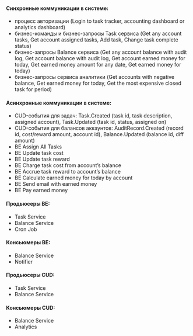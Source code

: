 #### Синхронные коммуникации в системе:
- процесс авторизации (Login to task tracker, accounting dashboard or analytics dashboard)
- бизнес-команды и бизнес-запросы Task сервиса (Get any account tasks, Get account assigned tasks, Add task, Change task complete status)
- бизнес-запросы Balance сервиса (Get any account balance with audit log, Get account balance with audit log, Get account earned money for today, Get earned money amount for any date, Get earned money for today)
- бизнес-запросы сервиса аналитики (Get accounts with negative balance, Get earned money for today, Get the most expensive closed task for period)

#### Асинхронные коммуникации в системе:
- CUD-события для задач: Task.Created (task id, task description, assigned account), Task.Updated (task id, status, assigned on)
- CUD-события для балансов аккаунтов: AuditRecord.Created (record id, cost/reward amount, account id), Balance.Updated (balance id, diff amount)
- BE Assign All Tasks
- BE Update task cost
- BE Update task reward
- BE Charge task cost from account’s balance
- BE Accrue task reward to account’s balance
- BE Calculate earned money for today by account
- BE Send email with earned money
- BE Pay earned money

#### Продьюсеры BE:
- Task Service
- Balance Service
- Cron Job

#### Консьюмеры BE:
- Balance Service
- Notifier

#### Продьюсеры CUD:
- Task Service
- Balance Service

#### Консьюмеры CUD:
- Balance Service
- Analytics
